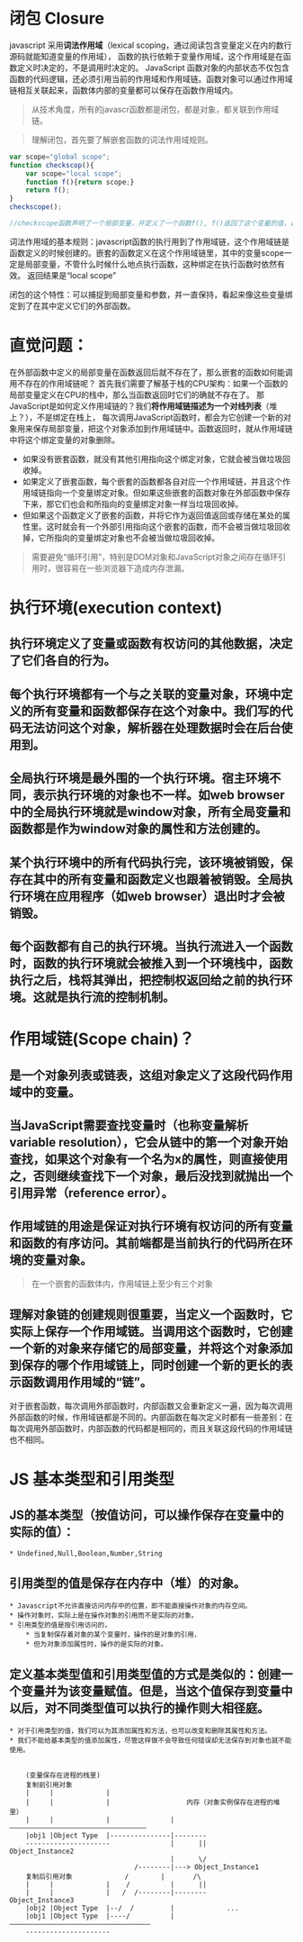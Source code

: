 # 闭包 Closure #
javascript 采用**词法作用域**（lexical scoping，通过阅读包含变量定义在内的数行源码就能知道变量的作用域），
函数的执行依赖于变量作用域，这个作用域是在函数定义时决定的，不是调用时决定的。
JavaScript 函数对象的内部状态不仅包含函数的代码逻辑，还必须引用当前的作用域和作用域链。函数对象可以通过作用域链相互关联起来，函数体内部的变量都可以保存在函数作用域内。

>从技术角度，所有的javascr函数都是闭包，都是对象，都关联到作用域链。

>理解闭包，首先要了解嵌套函数的词法作用域规则。

```js
var scope="global scope";
function checkscop(){
	var scope="local scope";
	function f(){return scope;}
	return f();
}
checkscope();

//checkscope函数声明了一个局部变量，并定义了一个函数f(), f()返回了这个变量的值，最后将函数f()的执行结果返回。
```



词法作用域的基本规则：javascript函数的执行用到了作用域链，这个作用域链是函数定义的时候创建的。嵌套的函数定义在这个作用域链里，其中的变量scope一定是局部变量，不管什么时候什么地点执行函数，这种绑定在执行函数时依然有效。
返回结果是“local scope”

闭包的这个特性：可以捕捉到局部变量和参数，并一直保持，看起来像这些变量绑定到了在其中定义它们的外部函数。

# 直觉问题： #
在外部函数中定义的局部变量在函数返回后就不存在了，那么嵌套的函数如何能调用不存在的作用域链呢？
首先我们需要了解基于栈的CPU架构：如果一个函数的局部变量定义在CPU的栈中，那么当函数返回时它们的确就不存在了。
那JavaScript是如何定义作用域链的？我们**将作用域链描述为一个对线列表**（堆上？），不是绑定在栈上，
每次调用JavaScript函数时，都会为它创建一个新的对象用来保存局部变量，把这个对象添加到作用域链中。函数返回时，就从作用域链中将这个绑定变量的对象删除。
* 如果没有嵌套函数，就没有其他引用指向这个绑定对象，它就会被当做垃圾回收掉。
* 如果定义了嵌套函数，每个嵌套的函数都各自对应一个作用域链，并且这个作用域链指向一个变量绑定对象。但如果这些嵌套的函数对象在外部函数中保存下来，那它们也会和所指向的变量绑定对象一样当垃圾回收掉。
* 但如果这个函数定义了嵌套的函数，并将它作为返回值返回或存储在某处的属性里。这时就会有一个外部引用指向这个嵌套的函数，而不会被当做垃圾回收掉，它所指向的变量绑定对象也不会被当做垃圾回收掉。

>需要避免“循环引用”，特别是DOM对象和JavaScript对象之间存在循环引用时，很容易在一些浏览器下造成内存泄漏。

# 执行环境(execution context) #
## 执行环境定义了变量或函数有权访问的其他数据，决定了它们各自的行为。
## 每个执行环境都有一个与之关联的变量对象，环境中定义的所有变量和函数都保存在这个对象中。我们写的代码无法访问这个对象，解析器在处理数据时会在后台使用到。
## 全局执行环境是最外围的一个执行环境。宿主环境不同，表示执行环境的对象也不一样。如web browser中的全局执行环境就是window对象，所有全局变量和函数都是作为window对象的属性和方法创建的。
## 某个执行环境中的所有代码执行完，该环境被销毁，保存在其中的所有变量和函数定义也跟着被销毁。全局执行环境在应用程序（如web browser）退出时才会被销毁。
## 每个函数都有自己的执行环境。当执行流进入一个函数时，函数的执行环境就会被推入到一个环境栈中，函数执行之后，栈将其弹出，把控制权返回给之前的执行环境。这就是执行流的控制机制。

# 作用域链(Scope chain)？ #
## 是一个对象列表或链表，这组对象定义了这段代码作用域中的变量。
## 当JavaScript需要查找变量时（也称变量解析 variable resolution），它会从链中的第一个对象开始查找，如果这个对象有一个名为x的属性，则直接使用之，否则继续查找下一个对象，最后没找到就抛出一个引用异常（reference error）。
## 作用域链的用途是保证对执行环境有权访问的所有变量和函数的有序访问。其前端都是当前执行的代码所在环境的变量对象。


>在一个嵌套的函数体内，作用域链上至少有三个对象

## 理解对象链的创建规则很重要，当定义一个函数时，它实际上保存一个作用域链。当调用这个函数时，它创建一个新的对象来存储它的局部变量，并将这个对象添加到保存的哪个作用域链上，同时创建一个新的更长的表示函数调用作用域的“链”。
对于嵌套函数，每次调用外部函数时，内部函数又会重新定义一遍，因为每次调用外部函数的时候，作用域链都是不同的。内部函数在每次定义时都有一些差别：在每次调用外部函数时，内部函数的代码都是相同的，而且关联这段代码的作用域链也不相同。


# JS 基本类型和引用类型 #
## JS的基本类型（按值访问，可以操作保存在变量中的实际的值）：
	* Undefined,Null,Boolean,Number,String

## 引用类型的值是保存在内存中（堆）的对象。
	* Javascript不允许直接访问内存中的位置，即不能直接操作对象的内存空间。
	* 操作对象时，实际上是在操作对象的引用而不是实际的对象。
	* 引用类型的值是按引用访问的，
		* 当复制保存着对象的某个变量时，操作的是对象的引用，
		* 但为对象添加属性时，操作的是实际的对象。

## 定义基本类型值和引用类型值的方式是类似的：创建一个变量并为该变量赋值。但是，当这个值保存到变量中以后，对不同类型值可以执行的操作则大相径庭。
	* 对于引用类型的值，我们可以为其添加属性和方法，也可以改变和删除其属性和方法。
	* 我们不能给基本类型的值添加属性，尽管这样做不会导致任何错误却无法保存到对象也就不能使用。


<pre><code>
	(变量保存在进程的栈里)
	复制前引用对象
	|     |				|
	|	  |				|					内存（对象实例保存在进程的堆里）
	|	  |				|              	|——————————————————————————————————    
	|obj1 |Object Type	|---------------|--------
	---------------------               |      ||             Object_Instance2
										|      \/
							   /--------|---> Object_Instance1
	复制后引用对象             /		 |       /\
	|	  |				|	 /	      	|	   ||
	|	  |				|   /  /--------|--------       Object_Instance3
	|obj2 |Object Type 	|--/  /			|			  ...
	|obj1 |Object Type	|----/       	|———————————————————————————————————
	---------------------

</code></pre>


